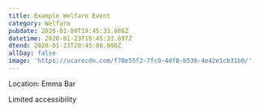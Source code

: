 ```yaml
---
title: Example Welfare Event
category: Welfare
pubdate: 2020-01-09T19:45:33.886Z
datetime: 2020-01-23T19:45:33.897Z
dtend: 2020-01-23T20:45:00.000Z
allDay: false
image: 'https://ucarecdn.com/f70e55f2-7fc9-4df8-b536-4e42e1cb31b0/'
---
```

Location: Emma Bar

Limited accessibility
